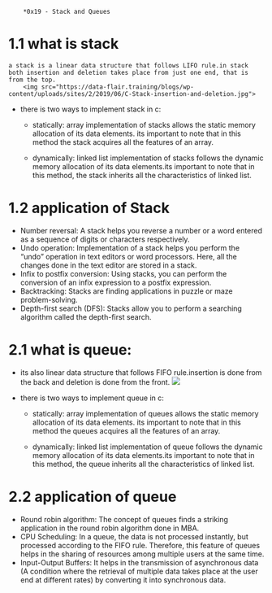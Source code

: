         *0x19 - Stack and Queues
# 1.1 what is stack

    a stack is a linear data structure that follows LIFO rule.in stack both insertion and deletion takes place from just one end, that is from the top.
        <img src="https://data-flair.training/blogs/wp-content/uploads/sites/2/2019/06/C-Stack-insertion-and-deletion.jpg">

* there is two ways to implement stack in c:
    * statically: array implementation of stacks allows the static memory allocation of its data elements. its important to note that in this method the stack acquires all the features of an array.

    * dynamically: linked list implementation of stacks follows the dynamic memory allocation of its data elements.its important to note that in this method, the stack inherits all the characteristics of linked list.

# 1.2 application of Stack

* Number reversal: A stack helps you reverse a number or a word entered as a sequence of digits or characters respectively.
* Undo operation: Implementation of a stack helps you perform the “undo” operation in text editors or word processors. Here, all the changes done in the text editor are stored in a stack.
* Infix to postfix conversion: Using stacks, you can perform the conversion of an infix expression to a postfix expression.
* Backtracking: Stacks are finding applications in puzzle or maze problem-solving.
* Depth-first search (DFS): Stacks allow you to perform a searching algorithm called the depth-first search.

# 2.1 what is queue:
* its also linear data structure that follows FIFO rule.insertion is done from the back and deletion is done from the front.
    <img src="https://data-flair.training/blogs/wp-content/uploads/sites/2/2019/06/C-Queue-insertion-and-deletion.jpg">

* there is two ways to implement queue in c:
    * statically: array implementation of queues allows the static memory allocation of its data elements. its important to note that in this method the queues acquires all the features of an array.

   * dynamically: linked list implementation of queue follows the dynamic memory allocation of its data elements.its important to note that in this method, the queue inherits all the characteristics of linked list.

# 2.2 application of queue
* Round robin algorithm: The concept of queues finds a striking application in the round robin algorithm done in MBA.
* CPU Scheduling:  In a queue, the data is not processed instantly, but processed according to the FIFO rule. Therefore, this feature of queues helps in the sharing of resources among multiple users at the same time.
* Input-Output Buffers:  It helps in the transmission of asynchronous data (A condition where the retrieval of multiple data takes place at the user end at different rates) by converting it into synchronous data.